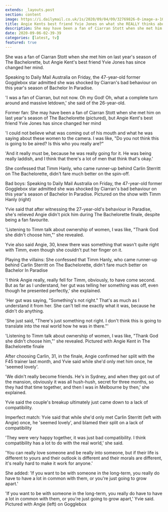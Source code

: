```yaml
---
extends: _layouts.post
section: content
image: https://i.dailymail.co.uk/1s/2020/09/04/09/32769826-0-image-a-10_1599207969431.jpg 
title: Angie Kents best friend Yvie Jones on what she REALLY thinks about Timm Hanly and Ciarran Stott 
description: She may have been a fan of Ciarran Stott when she met him on last years season of The Bachelorette, but Angie Kents best friend Yvie Jones has since changed her mind. 
date: 2020-09-06-02-39-39 
categories: [latest, tv] 
featured: true 
--- 
```

She was a fan of Ciarran Stott when she met him on last year's season of The Bachelorette, but Angie Kent's best friend Yvie Jones has since changed her mind.

Speaking to Daily Mail Australia on Friday, the 47-year-old former Gogglebox star admitted she was shocked by Ciarran's bad behaviour on this year's season of Bachelor In Paradise.  

'I was a fan of Ciarran, but not now. Oh my God! Oh, what a complete turn around and massive letdown,' she said of the 26-year-old. 

Former fan: She may have been a fan of Ciarran Stott when she met him on last year's season of The Bachelorette (pictured), but Angie Kent's best friend Yvie Jones has since changed her mind

'I could not believe what was coming out of his mouth and what he was saying about these women to the camera. I was like, "Do you not think this is going to be aired? Is this who you really are?" 

'And it really must be, because he was really going for it. He was being really laddish, and I think that there's a lot of men that think that's okay.'

She confessed that Timm Hanly, who came runner-up behind Carlin Sterritt on The Bachelorette, didn't fare much better on the spin-off. 

Bad boys: Speaking to Daily Mail Australia on Friday, the 47-year-old former Gogglebox star admitted she was shocked by Ciarran's bad behaviour on this year's season of Bachelor In Paradise. Pictured on the show with Timm Hanly (right)

Yvie said that after witnessing the 27-year-old's behaviour in Paradise, she's relieved Angie didn't pick him during The Bachelorette finale, despite being a fan favourite.   

'Listening to Timm talk about ownership of women, I was like, "Thank God she didn't choose him,"' she revealed.

 Yvie also said Angie, 30, knew there was something that wasn't quite right with Timm, even though she couldn't put her finger on it. 

Playing the villains: She confessed that Timm Hanly, who came runner-up behind Carlin Sterritt on The Bachelorette, didn't fare much better on Bachelor In Paradise

'I think Angie really, really fell for Timm, obviously, to have come second. But as far as I understand, her gut was telling her something was off, even though he presented perfectly,' she explained.

'Her gut was saying, "Something's not right." That's as much as I understand it from her. She can't tell me exactly what it was, because he didn't do anything. 

'She just said, "There's just something not right. I don't think this is going to translate into the real world how he was in there."'

'Listening to Timm talk about ownership of women, I was like, "Thank God she didn't choose him,"' she revealed. Pictured with Angie Kent in The Bachelorette finale

After choosing Carlin, 31, in the finale, Angie confirmed her split with the F45 trainer last month, and Yvie said while she'd only met him once, he 'seemed lovely'.

'We didn't really become friends. He's in Sydney, and when they got out of the mansion, obviously it was all hush-hush, secret for three months, so they had that time together, and then I was in Melbourne by then,' she explained.

Yvie said the couple's breakup ultimately just came down to a lack of compatibility.

Imperfect match: Yvie said that while she'd only met Carlin Sterritt (left with Angie) once, he 'seemed lovely', and blamed their split on a lack of compatibility

'They were very happy together, it was just bad compatibility. I think compatibility has a lot to do with the real world,' she said. 

'You can really love someone and be really into someone, but if their life is different to yours and their outlook is different and their morals are different, it's really hard to make it work for anyone.' 

She added: 'If you want to be with someone in the long-term, you really do have to have a lot in common with them, or you're just going to grow apart.'  

'If you want to be with someone in the long-term, you really do have to have a lot in common with them, or you're just going to grow apart,' Yvie said. Pictured with Angie (left) on Gogglebox

